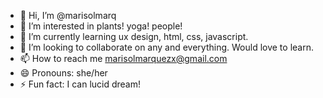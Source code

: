 - 👋 Hi, I’m @marisolmarq 
- 👀 I’m interested in plants! yoga! people!
- 🌱 I’m currently learning ux design, html, css, javascript.
- 💞️ I’m looking to collaborate on any and everything. Would love to learn. 
- 📫 How to reach me marisolmarquezx@gmail.com
- 😄 Pronouns: she/her
- ⚡ Fun fact: I can lucid dream!

<!---
marisolmarq/marisolmarq is a ✨ special ✨ repository because its `README.md` (this file) appears on your GitHub profile.
You can click the Preview link to take a look at your changes.
--->

